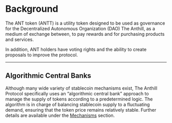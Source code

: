 # Background

The ANT token (ANTT) is a utility token designed to be used as governance for the Decentralized Autonomous Organization (DAO) The Anthill, as a medium of exchange between, to pay rewards and for purchasing products and services.

In addition, ANT holders have voting rights and the ability to create proposals to improve the protocol.

***

## Algorithmic Central Banks <a href="#algorithmic-central-banks" id="algorithmic-central-banks"></a>

Although many wide variety of stablecoin mechanisms exist, The Anthill Protocol specifically uses an “algorithmic central bank” approach to manage the supply of tokens according to a predetermined logic. The algorithm is in charge of balancing stablecoin supply to a fluctuating demand, ensuring that the token price remains relatively stable. Further details are available under the [Mechanisms](stabilisation-mechanism.md) section.

